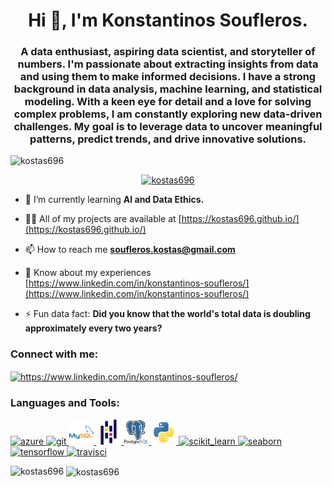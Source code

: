 <h1 align="center">Hi 👋, I'm Konstantinos Soufleros.</h1>
<h3 align="center">A data enthusiast, aspiring data scientist, and storyteller of numbers. I'm passionate about extracting insights from data and using them to make informed decisions. I have a strong background in data analysis, machine learning, and statistical modeling. With a keen eye for detail and a love for solving complex problems, I am constantly exploring new data-driven challenges. My goal is to leverage data to uncover meaningful patterns, predict trends, and drive innovative solutions.</h3>

<p align="left"> <img src="https://komarev.com/ghpvc/?username=kostas696&label=Profile%20views&color=0e75b6&style=flat" alt="kostas696" /> </p>

<p align="center"> <a href="https://github.com/ryo-ma/github-profile-trophy"><img src="https://github-profile-trophy.vercel.app/?username=kostas696" alt="kostas696" /></a> </p>

- 🌱 I’m currently learning **AI and Data Ethics.**

- 👨‍💻 All of my projects are available at [https://kostas696.github.io/](https://kostas696.github.io/)

- 📫 How to reach me **soufleros.kostas@gmail.com**

- 📄 Know about my experiences [https://www.linkedin.com/in/konstantinos-soufleros/](https://www.linkedin.com/in/konstantinos-soufleros/)

- ⚡ Fun data fact: **Did you know that the world's total data is doubling approximately every two years?**

<h3 align="left">Connect with me:</h3>
<p align="left">
<a href="https://linkedin.com/in/konstantinos-soufleros/" target="blank"><img align="center" src="https://raw.githubusercontent.com/rahuldkjain/github-profile-readme-generator/master/src/images/icons/Social/linked-in-alt.svg" alt="https://www.linkedin.com/in/konstantinos-soufleros/" height="30" width="40" /></a>
</p>

<h3 align="left">Languages and Tools:</h3>
<p align="left"> <a href="https://azure.microsoft.com/en-in/" target="_blank" rel="noreferrer"> <img src="https://www.vectorlogo.zone/logos/microsoft_azure/microsoft_azure-icon.svg" alt="azure" width="40" height="40"/> </a> <a href="https://git-scm.com/" target="_blank" rel="noreferrer"> <img src="https://www.vectorlogo.zone/logos/git-scm/git-scm-icon.svg" alt="git" width="40" height="40"/> </a> <a href="https://www.mysql.com/" target="_blank" rel="noreferrer"> <img src="https://raw.githubusercontent.com/devicons/devicon/master/icons/mysql/mysql-original-wordmark.svg" alt="mysql" width="40" height="40"/> </a> <a href="https://pandas.pydata.org/" target="_blank" rel="noreferrer"> <img src="https://raw.githubusercontent.com/devicons/devicon/2ae2a900d2f041da66e950e4d48052658d850630/icons/pandas/pandas-original.svg" alt="pandas" width="40" height="40"/> </a> <a href="https://www.postgresql.org" target="_blank" rel="noreferrer"> <img src="https://raw.githubusercontent.com/devicons/devicon/master/icons/postgresql/postgresql-original-wordmark.svg" alt="postgresql" width="40" height="40"/> </a> <a href="https://www.python.org" target="_blank" rel="noreferrer"> <img src="https://raw.githubusercontent.com/devicons/devicon/master/icons/python/python-original.svg" alt="python" width="40" height="40"/> </a> <a href="https://scikit-learn.org/" target="_blank" rel="noreferrer"> <img src="https://upload.wikimedia.org/wikipedia/commons/0/05/Scikit_learn_logo_small.svg" alt="scikit_learn" width="40" height="40"/> </a> <a href="https://seaborn.pydata.org/" target="_blank" rel="noreferrer"> <img src="https://seaborn.pydata.org/_images/logo-mark-lightbg.svg" alt="seaborn" width="40" height="40"/> </a> <a href="https://www.tensorflow.org" target="_blank" rel="noreferrer"> <img src="https://www.vectorlogo.zone/logos/tensorflow/tensorflow-icon.svg" alt="tensorflow" width="40" height="40"/> </a> <a href="https://travis-ci.org" target="_blank" rel="noreferrer"> <img src="https://www.vectorlogo.zone/logos/travis-ci/travis-ci-icon.svg" alt="travisci" width="40" height="40"/> </a> </p>

<p><img align="left" src="https://github-readme-stats.vercel.app/api/top-langs?username=kostas696&show_icons=true&locale=en&layout=compact" alt="kostas696" /></p>

<p>&nbsp;<img align="center" src="https://github-readme-stats.vercel.app/api?username=kostas696&show_icons=true&locale=en" alt="kostas696" /></p>
